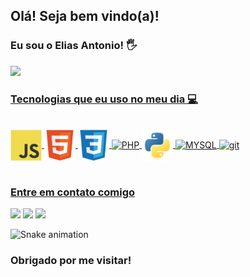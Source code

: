 ## Olá! Seja bem vindo(a)!

### Eu sou o Elias Antonio! 🖐️



<div>
  <a href="https://github.com/eliasdossantos">
  <img height="180em" src="https://github-readme-stats.vercel.app/api?username=eliasdossantos&show_icons=true&theme=dark&include_all_commits=true&count_private=true"/>
</div>

### Tecnologias que eu uso no meu dia 💻

<div style="display: inline_block"><br/>
    <img align="center" alt="javascript" height="50" width="50"  src="https://raw.githubusercontent.com/devicons/devicon/master/icons/javascript/javascript-original.svg"/>
    <img align="center" alt="HTML" height="50" width="50" src="https://raw.githubusercontent.com/devicons/devicon/master/icons/html5/html5-original.svg">
    <img align="center" alt="CSS" height="50" width="50" src="https://raw.githubusercontent.com/devicons/devicon/master/icons/css3/css3-original.svg">
    <img align="center" alt="PHP" height="60" width="60"  src="https://cdn.jsdelivr.net/gh/devicons/devicon/icons/php/php-plain.svg">
    <img align="center" alt="python" height="50" width="50" src="https://raw.githubusercontent.com/devicons/devicon/master/icons/python/python-original.svg" />
    <img align="center" alt="MYSQL" height="60" width="60" src="https://cdn.jsdelivr.net/gh/devicons/devicon/icons/mysql/mysql-original-wordmark.svg">
    <img align="center" alt="git" height="50" width="50"  src="https://www.vectorlogo.zone/logos/git-scm/git-scm-icon.svg"/>
</div><br/>

### Entre em contato comigo
<div> 
  <a href="https://instagram.com/elyassantos_" target="_blank"><img src="https://img.shields.io/badge/-Instagram-%23E4405F?style=for-the-badge&logo=instagram&logoColor=white" target="_blank"></a>
 <a href="https://discord.gg/rXdBQ8wA" target="_blank"><img src="https://img.shields.io/badge/Discord-7289DA?style=for-the-badge&logo=discord&logoColor=white" target="_blank"></a> 
  <a href = "mailto:contatoeliasantonio@gmail.com"><img src="https://img.shields.io/badge/Gmail-D14836?style=for-the-badge&logo=gmail&logoColor=white" target="_blank">   </a>
</div>

![Snake animation](https://github.com/eliasdossantos/eliasdossantos/blob/output/github-contribution-grid-snake.svg)
  
 ### Obrigado por me visitar!
